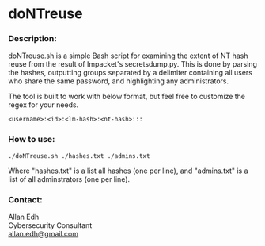 # doNTreuse

### Description:
doNTreuse.sh is a simple Bash script for examining the extent of NT hash reuse from the result of Impacket's secretsdump.py. This is done by parsing the hashes, outputting groups separated by a delimiter containing all users who share the same password, and highlighting any administrators.<br/>

The tool is built to work with below format, but feel free to customize the regex for your needs.
```
<username>:<id>:<lm-hash>:<nt-hash>:::
```

### How to use:
```
./doNTreuse.sh ./hashes.txt ./admins.txt
```
Where "hashes.txt" is a list all hashes (one per line), and "admins.txt" is a list of all adminstrators (one per line).

### Contact:
Allan Edh\
Cybersecurity Consultant\
allan.edh@gmail.com
